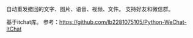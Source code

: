 自动重发撤回的文字、图片、语音、视频、文件。
支持好友和微信群。

基于itchat库。
参考：https://github.com/lb2281075105/Python-WeChat-ItChat
